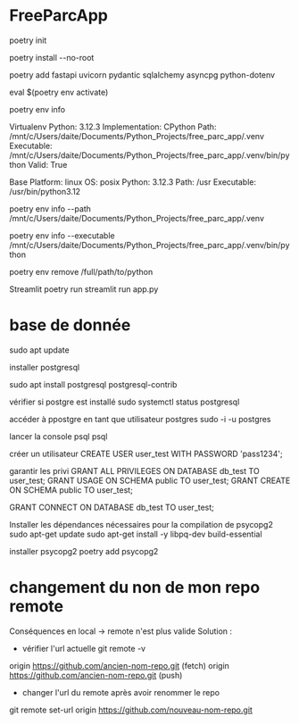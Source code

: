 # FreeParcApp

poetry init

poetry install --no-root

poetry add fastapi uvicorn pydantic sqlalchemy asyncpg python-dotenv

eval $(poetry env activate) 

poetry env info

Virtualenv
Python:         3.12.3
Implementation: CPython
Path:           /mnt/c/Users/daite/Documents/Python_Projects/free_parc_app/.venv
Executable:     /mnt/c/Users/daite/Documents/Python_Projects/free_parc_app/.venv/bin/python
Valid:          True

Base
Platform:   linux
OS:         posix
Python:     3.12.3
Path:       /usr
Executable: /usr/bin/python3.12

poetry env info --path
/mnt/c/Users/daite/Documents/Python_Projects/free_parc_app/.venv

poetry env info --executable
/mnt/c/Users/daite/Documents/Python_Projects/free_parc_app/.venv/bin/python


poetry env remove /full/path/to/python


Streamlit 
poetry run streamlit run app.py


# base de donnée
sudo apt update

installer postgresql

 sudo apt install postgresql postgresql-contrib

 vérifier si postgre est installé 
 sudo systemctl status postgresql


 accéder à ppostgre en tant que utilisateur postgres
 sudo -i -u postgres

 lancer la console psql
psql

créer un utilisateur 
CREATE USER user_test WITH PASSWORD 'pass1234';

garantir les privi
GRANT ALL PRIVILEGES ON DATABASE db_test TO user_test;
GRANT USAGE ON SCHEMA public TO user_test;
GRANT CREATE ON SCHEMA public TO user_test;

GRANT CONNECT ON DATABASE db_test TO user_test;


Installer les dépendances nécessaires pour la compilation de psycopg2 
sudo apt-get update
sudo apt-get install -y libpq-dev build-essential


installer psycopg2
poetry add psycopg2

# changement du non de mon repo remote

Conséquences en local -> remote n'est plus valide
Solution :
- vérifier l'url actuelle 
git remote -v

origin  https://github.com/ancien-nom-repo.git (fetch)
origin  https://github.com/ancien-nom-repo.git (push)


- changer l'url du remote après avoir renommer le repo

git remote set-url origin https://github.com/nouveau-nom-repo.git





